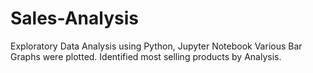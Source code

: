 # Sales-Analysis
Exploratory Data Analysis using Python, Jupyter Notebook
Various Bar Graphs were plotted.
Identified most selling products by Analysis.
